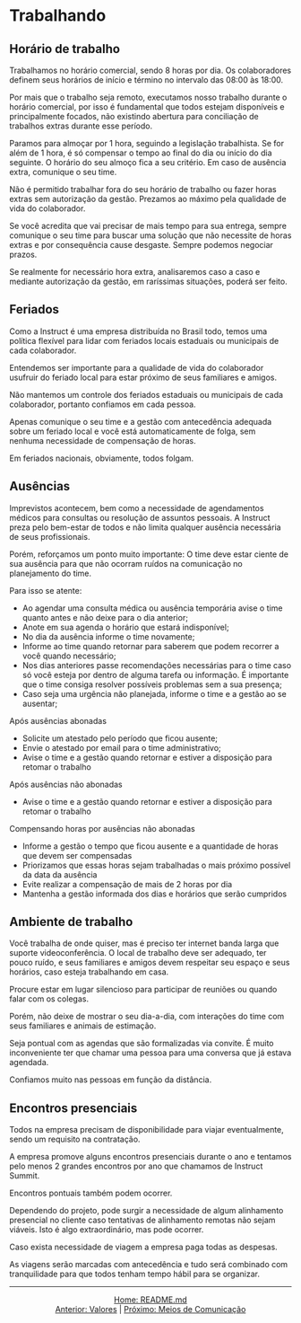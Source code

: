 # Trabalhando

## Horário de trabalho

Trabalhamos no horário comercial, sendo 8 horas por dia. Os colaboradores definem seus horários de início e término no intervalo das 08:00 às 18:00.

Por mais que o trabalho seja remoto, executamos nosso trabalho durante o horário comercial, por isso é fundamental que todos estejam disponíveis e principalmente focados, não existindo abertura para conciliação de trabalhos extras durante esse período.

Paramos para almoçar por 1 hora, seguindo a legislação trabalhista. Se for além de 1 hora, é só compensar o tempo ao final do dia ou início do dia seguinte. O horário do seu almoço fica a seu critério. Em caso de ausência extra, comunique o seu time.

Não é permitido trabalhar fora do seu horário de trabalho ou fazer horas extras sem autorização da gestão. Prezamos ao máximo pela qualidade de vida do colaborador.

Se você acredita que vai precisar de mais tempo para sua entrega, sempre comunique o seu time para buscar uma solução que não necessite de horas extras e por consequência cause desgaste. Sempre podemos negociar prazos.

Se realmente for necessário hora extra, analisaremos caso a caso e mediante autorização da gestão, em raríssimas situações, poderá ser feito.

## Feriados

Como a Instruct é uma empresa distribuída no Brasil todo, temos uma política flexível para lidar com feriados locais estaduais ou municipais de cada colaborador.

Entendemos ser importante para a qualidade de vida do colaborador usufruir do feriado local para estar próximo de seus familiares e amigos.

Não mantemos um controle dos feriados estaduais ou municipais de cada colaborador, portanto confiamos em cada pessoa.

Apenas comunique o seu time e a gestão com antecedência adequada sobre um feriado local e você está automaticamente de folga, sem nenhuma necessidade de compensação de horas.

Em feriados nacionais, obviamente, todos folgam.

## Ausências

Imprevistos acontecem, bem como a necessidade de agendamentos médicos para consultas ou resolução de assuntos pessoais. A Instruct preza pelo bem-estar de todos e não limita qualquer ausência necessária de seus profissionais.

Porém, reforçamos um ponto muito importante: O time deve estar ciente de sua ausência para que não ocorram ruídos na comunicação no planejamento do time.

Para isso se atente:

* Ao agendar uma consulta médica ou ausência temporária avise o time quanto antes e não deixe para o dia anterior;
* Anote em sua agenda o horário que estará indisponível;
* No dia da ausência informe o time novamente;
* Informe ao time quando retornar para saberem que podem recorrer a você quando necessário;
* Nos dias anteriores passe recomendações necessárias para o time caso só você esteja por dentro de alguma tarefa ou informação. É importante que o time consiga resolver possíveis problemas sem a sua presença;
* Caso seja uma urgência não planejada, informe o time e a gestão ao se ausentar;

Após ausências abonadas

* Solicite um atestado pelo período que ficou ausente;
* Envie o atestado por email para o time administrativo;
* Avise o time e a gestão quando retornar e estiver a disposição para retomar o trabalho

Após ausências não abonadas

* Avise o time e a gestão quando retornar e estiver a disposição para retomar o trabalho

Compensando horas por ausências não abonadas

* Informe a gestão o tempo que ficou ausente e a quantidade de horas que devem ser compensadas
* Priorizamos que essas horas sejam trabalhadas o mais próximo possível da data da ausência
* Evite realizar a compensação de mais de 2 horas por dia
* Mantenha a gestão informada dos dias e horários que serão cumpridos

## Ambiente de trabalho

Você trabalha de onde quiser, mas é preciso ter internet banda larga que suporte videoconferência. O local de trabalho deve ser adequado, ter pouco ruído, e seus familiares e amigos devem respeitar seu espaço e seus horários, caso esteja trabalhando em casa.

Procure estar em lugar silencioso para participar de reuniões ou quando falar com os colegas.

Porém, não deixe de mostrar o seu dia-a-dia, com interações do time com seus familiares e animais de estimação.

Seja pontual com as agendas que são formalizadas via convite. É muito inconveniente ter que chamar uma pessoa para uma conversa que já estava agendada.

Confiamos muito nas pessoas em função da distância.

## Encontros presenciais

Todos na empresa precisam de disponibilidade para viajar eventualmente, sendo um requisito na contratação.

A empresa promove alguns encontros presenciais durante o ano e tentamos pelo menos 2 grandes encontros por ano que chamamos de Instruct Summit.

Encontros pontuais também podem ocorrer.

Dependendo do projeto, pode surgir a necessidade de algum alinhamento presencial no cliente caso tentativas de alinhamento remotas não sejam viáveis. Isto é algo extraordinário, mas pode ocorrer.

Caso exista necessidade de viagem a empresa paga todas as despesas.

As viagens serão marcadas com antecedência e tudo será combinado com tranquilidade para que todos tenham tempo hábil para se organizar.

---

<div align="center">
    <a href="README.md">Home: README.md</a>
    <br />
    <a href="valores.md">Anterior: Valores</a> | <a href="meios-de-comunicacao.md">Próximo: Meios de Comunicação</a>
</div>